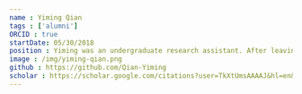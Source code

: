```yaml
---
name : Yiming Qian
tags : ['alumni']
ORCID : true
startDate: 05/30/2018
position : Yiming was an undergraduate research assistant. After leaving the lab Ricardo started Graduate School at Penn State University.
image : /img/yiming-qian.png
github : https://github.com/Qian-Yiming
scholar : https://scholar.google.com/citations?user=TkXtUmsAAAAJ&hl=en&oi=ao
---
```

